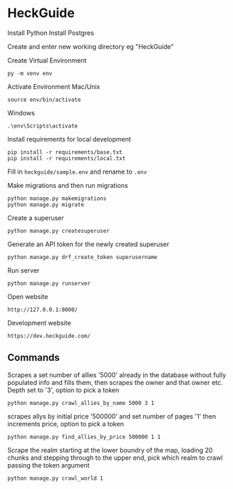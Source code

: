 # HeckGuide

Install Python
Install Postgres

Create and enter new working directory eg "HeckGuide"

Create Virtual Environment 
```
py -m venv env
```
Activate Environment
Mac/Unix
```
source env/bin/activate
```
Windows
```
.\env\Scripts\activate
```

Install requirements for local development
```
pip install -r requirements/base.txt
pip install -r requirements/local.txt
```

Fill in ```heckguide/sample.env``` and rename to ```.env```

Make migrations and then run migrations
```
python manage.py makemigrations
python manage.py migrate
```

Create a superuser
```
python manage.py createsuperuser
```

Generate an API token for the newly created superuser
```
python manage.py drf_create_token superusername
```

Run server
```
python manage.py runserver
```

Open website
```
http://127.0.0.1:8000/
```
Development website
```
https://dev.heckguide.com/
```
## Commands 
Scrapes a set number of allies '5000' already in the database without fully populated info and fills them, then scrapes the owner and that owner etc. Depth set to '3', option to pick a token
```
python manage.py crawl_allies_by_name 5000 3 1
```
scrapes allys by initial price '500000' and set number of pages '1' then increments price, option to pick a token
```
python manage.py find_allies_by_price 500000 1 1
```
Scrape the realm starting at the lower boundry of the map, loading 20 chunks and stepping through to the upper end, pick which realm to crawl passing the token argument
```
python manage.py crawl_world 1
```